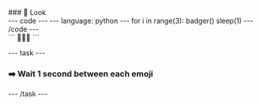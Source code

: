 <div class="c-project-callout c-project-callout--tip">
### 👀 Look

<div class="c-project-code">
--- code ---
---
language: python
---
for i in range(3):
    badger()
    sleep(1)
--- /code ---

</div>

</div>

<div class="c-project-output">
```
🦡🦡🦡
```
</div>

--- task ---
### ➡️ Wait 1 second between each emoji
--- /task ---

